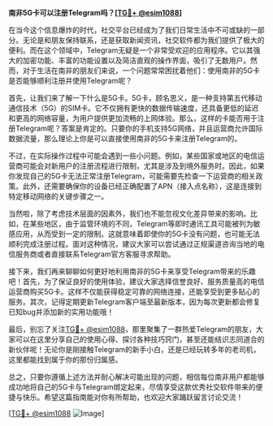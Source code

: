 **南非5G卡可以注册Telegram吗？[[TG💪+ @esim1088](https://t.me/s/esim1088)]**

在当今这个信息爆炸的时代，社交平台已经成为了我们日常生活中不可或缺的一部分。无论是和朋友保持联系，还是获取新闻资讯，社交软件都为我们提供了极大的便利。而在这个领域中，Telegram无疑是一个非常受欢迎的应用程序。它以其强大的加密功能、丰富的功能设置以及简洁直观的操作界面，吸引了无数用户。然而，对于生活在南非的朋友们来说，一个问题常常困扰着他们：使用南非的5G卡是否能够顺利注册并使用Telegram呢？

首先，让我们来了解一下什么是5G卡。5G卡，顾名思义，是一种支持第五代移动通信技术（5G）的SIM卡。它不仅拥有更快的数据传输速度，还具备更低的延迟和更高的网络容量，为用户提供更加流畅的上网体验。那么，这样的卡能否用于注册Telegram呢？答案是肯定的。只要你的手机支持5G网络，并且运营商允许国际数据流量，那么理论上你是可以直接使用南非的5G卡来注册Telegram的。

不过，在实际操作过程中可能会遇到一些小问题。例如，某些国家或地区的电信运营商可能会对新用户的注册流程进行限制，尤其是涉及到境外服务时。因此，如果你发现自己的5G卡无法正常注册Telegram，可能需要先检查一下运营商的相关政策。此外，还需要确保你的设备已经正确配置了APN（接入点名称），这是连接到特定移动网络的关键步骤之一。

当然啦，除了考虑技术层面的因素外，我们也不能忽视文化差异带来的影响。比如，在某些地区，由于监管环境的不同，Telegram等即时通讯工具可能被列为敏感应用，从而受到一定的限制。这就意味着即使你的5G卡没有问题，也可能无法顺利完成注册过程。面对这种情况，建议大家可以尝试通过正规渠道咨询当地的电信服务商或者直接联系Telegram官方客服寻求帮助。

接下来，我们再来聊聊如何更好地利用南非的5G卡来享受Telegram带来的乐趣吧！首先，为了保证良好的使用体验，建议大家选择信誉良好、服务质量高的电信运营商购买5G卡。这样不仅能获得稳定可靠的网络连接，还能享受到更多贴心的服务。其次，记得定期更新Telegram客户端至最新版本，因为每次更新都会修复已知bug并添加新的实用功能哦！

最后，别忘了关注[TG💪+ @esim1088](https://t.me/s/esim1088)，那里聚集了一群热爱Telegram的朋友，大家可以在这里分享自己的使用心得、探讨各种技巧窍门，甚至还能结识志同道合的新伙伴呢！无论你是刚接触Telegram的新手小白，还是已经玩转多年的老司机，这里都能找到属于你的那份归属感。

总之，只要你遵循上述方法并耐心解决可能出现的问题，相信每位南非用户都能够成功地将自己的5G卡与Telegram绑定起来，尽情享受这款优秀社交软件带来的便捷与快乐。希望这篇指南能对你有所帮助，也欢迎大家踊跃留言讨论交流！

[[TG💪+ @esim1088](https://t.me/s/esim1088) ![Image](https://i.postimg.cc/4NQfJmqS/Snipaste-2025-05-13-00-14-12.png)]